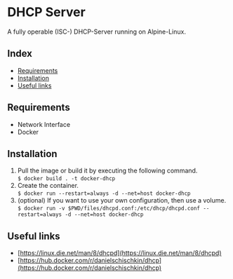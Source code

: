 # DHCP Server
A fully operable (ISC-) DHCP-Server running on Alpine-Linux.

## Index

* [Requirements](#requirements)
* [Installation](#installation)
* [Useful links](#useful-links)
## Requirements

* Network Interface
* Docker

## Installation

1. Pull the image or build it by executing the following command.  
`$ docker build . -t docker-dhcp`  
2. Create the container.  
`$ docker run --restart=always -d --net=host docker-dhcp`  
3. (optional) If you want to use your own configuration, then use a volume.  
`$ docker run -v $PWD/files/dhcpd.conf:/etc/dhcp/dhcpd.conf --restart=always -d --net=host docker-dhcp`

## Useful links

* [https://linux.die.net/man/8/dhcpd](https://linux.die.net/man/8/dhcpd)
* [https://hub.docker.com/r/danielschischkin/dhcp](https://hub.docker.com/r/danielschischkin/dhcp)
